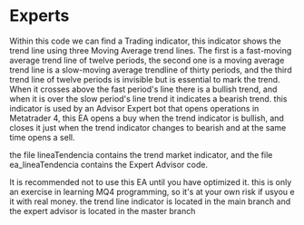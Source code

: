 # Experts
Within this code we can find a Trading indicator, this indicator shows the trend line using three Moving Average trend lines. The first is a fast-moving average trend line of twelve periods, the second one is a moving average trend line is a slow-moving average trendline of thirty periods, and the third trend line of twelve periods is invisible but is essential to mark the trend. When it crosses above the fast period's line there is a bullish trend, and when it is over the slow period's line trend it indicates a bearish trend.
this indicator is used by an Advisor Expert bot that opens operations in Metatrader 4, this EA opens a buy when the trend indicator is bullish, and closes it just when the trend indicator changes to bearish and at the same time opens a sell.

the file lineaTendencia contains the trend market indicator, and the file ea_lineaTendencia contains the Expert Advisor code.

It  is recommended not to use this EA until you have optimized it.
this is only an exercise in learning MQ4 programming, so it's at your own risk if usyou e it with real money.
the trend line indicator is located in the main branch and the expert advisor is located in the master branch
